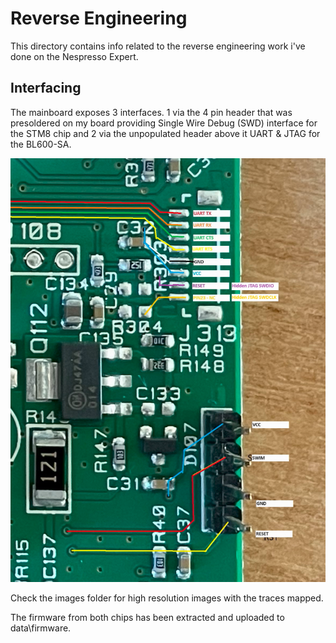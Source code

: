 # Reverse Engineering

This directory contains info related to the reverse engineering work i've done on the Nespresso Expert.

## Interfacing

The mainboard exposes 3 interfaces. 1 via the 4 pin header that was presoldered on my board providing Single Wire Debug (SWD) interface for the STM8 chip and 2 via the unpopulated header above it UART & JTAG for the BL600-SA.

![Main Board Front](images/image.png)

Check the images folder for high resolution images with the traces mapped.

The firmware from both chips has been extracted and uploaded to data\firmware.